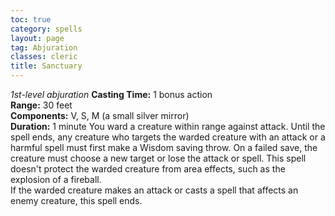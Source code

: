 ```yaml
---
toc: true
category: spells
layout: page
tag: Abjuration
classes: cleric
title: Sanctuary 
---
```

_1st-level abjuration_ 
**Casting Time:** 1 bonus action    
**Range:** 30 feet    
**Components:** V, S, M (a small silver mirror)    
**Duration:** 1 minute 
You ward a creature within range against attack. Until the spell ends, any creature who targets the warded creature with an attack or a harmful spell must first make a Wisdom saving throw. On a failed save, the creature must choose a new target or lose the attack or spell. This spell doesn't protect the warded creature from area effects, such as the explosion of a fireball.    
If the warded creature makes an attack or casts a spell that affects an enemy creature, this spell ends. 